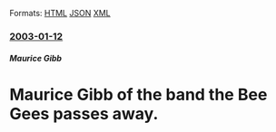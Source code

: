 
Formats: [HTML](/news/2003/01/12/maurice-gibb-of-the-band-the-bee-gees-passes-away.html)  [JSON](/news/2003/01/12/maurice-gibb-of-the-band-the-bee-gees-passes-away.json)  [XML](/news/2003/01/12/maurice-gibb-of-the-band-the-bee-gees-passes-away.xml)  

### [2003-01-12](/news/2003/01/12/index.md)

##### Maurice Gibb
#  Maurice Gibb of the band the Bee Gees passes away.



